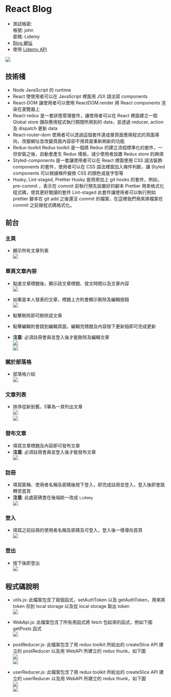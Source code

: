 # React Blog
* 測試帳密:  
帳號: john  
密碼: Lidemy
* [Blog 網址](https://chang-ching-chung.github.io/React-blog/#/)
* 使用 [Lidemy API](https://github.com/Lidemy/lidemy-student-json-api-server)

![](https://i.imgur.com/oJCpmfp.png)

## 技術棧
* Node
JavaScript 的 runtime
* React
使使用者可以在 JavaScript 裡面用 JSX 語法寫 components
* React-DOM
讓使用者可以使用 ReactDOM.render 將 React components 渲染在瀏覽器上 
* React-redux
是一套狀態管理套件，讓使用者可以在 React 裡面建立一個 Global store 儲存應用程式執行期間所用到的 data，並透過 reducer, action 及 dispatch 更新 data
* React-router-dom
使用者可以透過這個套件達成單頁面應用程式的頁面導向，改變網址並改變頁面內容卻不用頁面重新刷新的功能
* Redux-toolkit
Redux toolkit 是一個將 Redux 的建立流程標準化的套件，一但安裝之後，自動會產生 Redux 樣板，減少使用者設置 Redux store 的麻煩
* Styled-components
是一套讓使用者可以在 React 裡面使用 CSS 語法裝飾 components 的套件，使用者可以在 CSS 語法裡面加入條件判斷，讓 Styled components 可以根據條件變換 CSS 的顏色或是字型等
* Husky, Lint-staged, Prettier
Husky 是用來加上 git hooks 的套件，例如，pre-commit ，表示在 commit 前執行預先設置好的腳本
Prettier 用來格式化程式碼，使其更好閱讀的套件
Lint-staged 此套件讓使用者可以執行例如 prettier 腳本在 git add 之後還沒 commit 的檔案，在這裡我們用來將檔案在 commit 之前做程式碼格式化。

## 前台
### 主頁
* 顯示所有文章列表  
 ![](https://i.imgur.com/l3RTDD1.png)
### 單頁文章內容
* 點進文章標題後，顯示該文章標題、發文時間以及文章內容  
![](https://i.imgur.com/3RVB89u.png)

* 如果是本人發表的文章，標題上方則會顯示刪除及編輯按鈕  
![](https://i.imgur.com/o23dxkJ.png)
* 點擊刪除即可刪除該文章
* 點擊編輯則會跳到編輯頁面，編輯完標題及內容按下更新鈕即可完成更新
*  **注意**: 必須註冊會員並登入後才能刪除及編輯文章  
![](https://i.imgur.com/sl1js2A.png)  
![](https://i.imgur.com/OJDoM4W.png)
### 關於部落格
* 部落格介紹  
![](https://i.imgur.com/cODDqhi.png)
### 文章列表
* 排序從新到舊，5筆為一頁列出文章  
![](https://i.imgur.com/H2GdNlq.png)  
![](https://i.imgur.com/LuLvK58.png)
### 發布文章
* 填寫文章標題及內容即可發布文章
* **注意**: 必須註冊會員並登入後才能發布文章  
![](https://i.imgur.com/bZcs1d2.png)
### 註冊
* 填寫匿稱、使用者名稱及密碼後按下登入，即完成註冊並登入，登入後即會跳轉至首頁
* **注意**: 此處密碼會在後端統一改成 ```Lidemy```  
![](https://i.imgur.com/I730g1p.png)
### 登入
* 填寫之前註冊的使用者名稱及密碼及可登入，登入後一樣導向首頁  
![](https://i.imgur.com/HXvuHl5.png)
### 登出
* 按下後即登出  
![](https://i.imgur.com/aJ6mXkO.png)

## 程式碼說明
* utils.js: 此檔案包含了兩個函式，setAuthToken 以及 getAuthToken，用來將 token 存到 local storage 以及從 local storage 取出 token  
![](https://i.imgur.com/AAihMMu.png)

* WebApi.js: 此檔案包含了所有用函式將 fetch 包起來的函式，例如下圖 getPosts 函式  
![](https://i.imgur.com/eJdzsEM.png)

* postReducer.js: 此檔案包含了用 redux toolkit 所給出的 createSlice API 建立的 postReducer 以及用 WebAPI 所建立的 redux thunk，如下圖  
![](https://i.imgur.com/UUmRkz6.png)  
![](https://i.imgur.com/ry49m7L.png)
* userReducer.js: 此檔案包含了用 redux toolkit 所給出的 createSlice API 建立的 userReducer 以及用 WebAPI 所建立的 redux thunk，如下圖  
![](https://i.imgur.com/d0owtHe.png)  
![](https://i.imgur.com/WuX7Bev.png)


